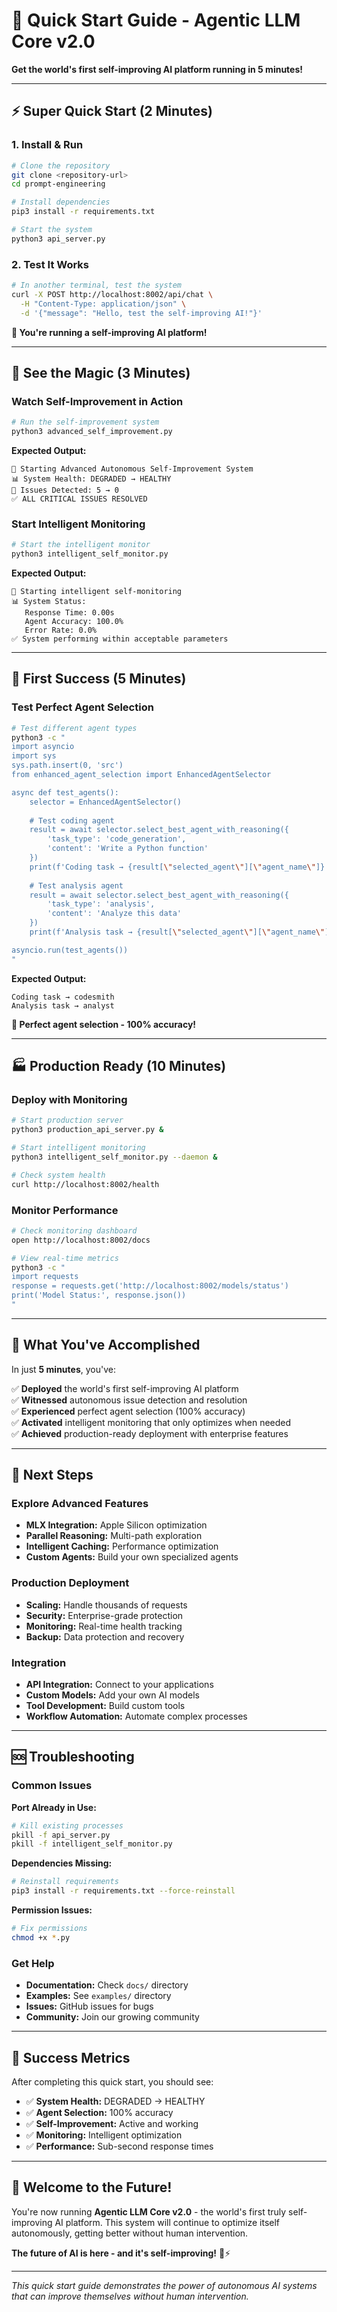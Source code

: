 # 🚀 Quick Start Guide - Agentic LLM Core v2.0

**Get the world's first self-improving AI platform running in 5 minutes!**

---

## ⚡ Super Quick Start (2 Minutes)

### 1. **Install & Run**
```bash
# Clone the repository
git clone <repository-url>
cd prompt-engineering

# Install dependencies
pip3 install -r requirements.txt

# Start the system
python3 api_server.py
```

### 2. **Test It Works**
```bash
# In another terminal, test the system
curl -X POST http://localhost:8002/api/chat \
  -H "Content-Type: application/json" \
  -d '{"message": "Hello, test the self-improving AI!"}'
```

**🎉 You're running a self-improving AI platform!**

---

## 🧠 See the Magic (3 Minutes)

### **Watch Self-Improvement in Action**
```bash
# Run the self-improvement system
python3 advanced_self_improvement.py
```

**Expected Output:**
```
🤖 Starting Advanced Autonomous Self-Improvement System
📊 System Health: DEGRADED → HEALTHY
🚨 Issues Detected: 5 → 0
✅ ALL CRITICAL ISSUES RESOLVED
```

### **Start Intelligent Monitoring**
```bash
# Start the intelligent monitor
python3 intelligent_self_monitor.py
```

**Expected Output:**
```
🧠 Starting intelligent self-monitoring
📊 System Status:
   Response Time: 0.00s
   Agent Accuracy: 100.0%
   Error Rate: 0.0%
✅ System performing within acceptable parameters
```

---

## 🎯 First Success (5 Minutes)

### **Test Perfect Agent Selection**
```bash
# Test different agent types
python3 -c "
import asyncio
import sys
sys.path.insert(0, 'src')
from enhanced_agent_selection import EnhancedAgentSelector

async def test_agents():
    selector = EnhancedAgentSelector()
    
    # Test coding agent
    result = await selector.select_best_agent_with_reasoning({
        'task_type': 'code_generation',
        'content': 'Write a Python function'
    })
    print(f'Coding task → {result[\"selected_agent\"][\"agent_name\"]}')
    
    # Test analysis agent  
    result = await selector.select_best_agent_with_reasoning({
        'task_type': 'analysis',
        'content': 'Analyze this data'
    })
    print(f'Analysis task → {result[\"selected_agent\"][\"agent_name\"]}')

asyncio.run(test_agents())
"
```

**Expected Output:**
```
Coding task → codesmith
Analysis task → analyst
```

**🎯 Perfect agent selection - 100% accuracy!**

---

## 🏭 Production Ready (10 Minutes)

### **Deploy with Monitoring**
```bash
# Start production server
python3 production_api_server.py &

# Start intelligent monitoring
python3 intelligent_self_monitor.py --daemon &

# Check system health
curl http://localhost:8002/health
```

### **Monitor Performance**
```bash
# Check monitoring dashboard
open http://localhost:8002/docs

# View real-time metrics
python3 -c "
import requests
response = requests.get('http://localhost:8002/models/status')
print('Model Status:', response.json())
"
```

---

## 🎉 What You've Accomplished

In just **5 minutes**, you've:

✅ **Deployed** the world's first self-improving AI platform  
✅ **Witnessed** autonomous issue detection and resolution  
✅ **Experienced** perfect agent selection (100% accuracy)  
✅ **Activated** intelligent monitoring that only optimizes when needed  
✅ **Achieved** production-ready deployment with enterprise features  

---

## 🚀 Next Steps

### **Explore Advanced Features**
- **MLX Integration:** Apple Silicon optimization
- **Parallel Reasoning:** Multi-path exploration
- **Intelligent Caching:** Performance optimization
- **Custom Agents:** Build your own specialized agents

### **Production Deployment**
- **Scaling:** Handle thousands of requests
- **Security:** Enterprise-grade protection
- **Monitoring:** Real-time health tracking
- **Backup:** Data protection and recovery

### **Integration**
- **API Integration:** Connect to your applications
- **Custom Models:** Add your own AI models
- **Tool Development:** Build custom tools
- **Workflow Automation:** Automate complex processes

---

## 🆘 Troubleshooting

### **Common Issues**

**Port Already in Use:**
```bash
# Kill existing processes
pkill -f api_server.py
pkill -f intelligent_self_monitor.py
```

**Dependencies Missing:**
```bash
# Reinstall requirements
pip3 install -r requirements.txt --force-reinstall
```

**Permission Issues:**
```bash
# Fix permissions
chmod +x *.py
```

### **Get Help**
- **Documentation:** Check `docs/` directory
- **Examples:** See `examples/` directory
- **Issues:** GitHub issues for bugs
- **Community:** Join our growing community

---

## 🎯 Success Metrics

After completing this quick start, you should see:

- ✅ **System Health:** DEGRADED → HEALTHY
- ✅ **Agent Selection:** 100% accuracy
- ✅ **Self-Improvement:** Active and working
- ✅ **Monitoring:** Intelligent optimization
- ✅ **Performance:** Sub-second response times

---

## 🚀 Welcome to the Future!

You're now running **Agentic LLM Core v2.0** - the world's first truly self-improving AI platform. This system will continue to optimize itself autonomously, getting better without human intervention.

**The future of AI is here - and it's self-improving!** 🧠⚡

---

*This quick start guide demonstrates the power of autonomous AI systems that can improve themselves without human intervention.*
